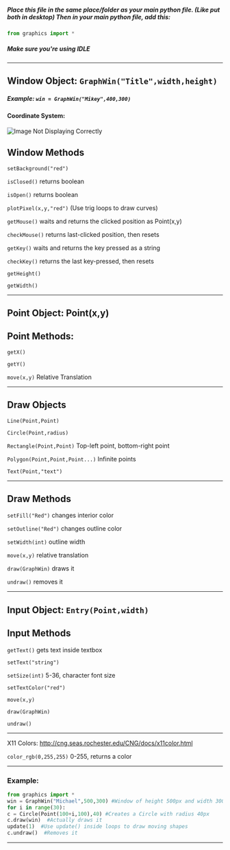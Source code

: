 
##### Place this file in the **same** place/folder as your main python file. (Like put both in desktop) Then in your main python file, add this:
```python
from graphics import *
```
##### Make sure you're using IDLE
***
## Window Object: `GraphWin("Title",width,height)`

##### Example: `win = GraphWin("Mikey",400,300)`

#### Coordinate System:

![Image Not Displaying Correctly](https://cloud.githubusercontent.com/assets/15696473/22276676/34aafcb2-e283-11e6-8ff3-a6e6f97dc931.png "Coordinate System")

## Window Methods


  `setBackground("red")`
  
  `isClosed()`   returns boolean
  
  `isOpen()`     returns boolean
  
  `plotPixel(x,y,"red")` (Use trig loops to draw curves)
  
  `getMouse()`  waits and returns the clicked position as Point(x,y)
  
  `checkMouse()`  returns last-clicked position, then resets
  
  `getKey()`    waits and returns the key pressed as a string
  
  `checkKey()`    returns the last key-pressed, then resets
  
  `getHeight()`
  
  `getWidth()`
  
  __________________
## Point Object: Point(x,y)

## Point Methods:

`getX()` 

`getY()`

 `move(x,y)` Relative Translation
 
  ________________
  
## Draw Objects
  

  `Line(Point,Point)`
  
  
  `Circle(Point,radius)` 
  
  
  `Rectangle(Point,Point)` Top-left point, bottom-right point
  
  
  `Polygon(Point,Point,Point...)`   Infinite points
  
  
  `Text(Point,"text")`
  ____________________

## Draw Methods
  
  
  
  `setFill("Red")`   changes interior color
  
  
  `setOutline("Red")`   changes outline color
  
  
  `setWidth(int)`   outline width
  
  
  `move(x,y)`    relative translation
  
  `draw(GraphWin)`  draws it
  
  `undraw()`   removes it
  
  ______________
## Input Object: `Entry(Point,width)`
  
## Input Methods
  
  
  
  
  `getText()`    gets text inside textbox 
  
  
  `setText("string")`
  
  
  `setSize(int)`  5-36, character font size
  
  
  `setTextColor("red")`
  
  
  `move(x,y)`
  
  
  `draw(GraphWin)`
  
  
  `undraw()`
  ___________________________
X11 Colors: http://cng.seas.rochester.edu/CNG/docs/x11color.html
  
  `color_rgb(0,255,255)`  0-255, returns a color
  _________________
###  Example:
  ```python
from graphics import *
win = GraphWin("Michael",500,300) #Window of height 500px and width 300px
for i in range(30):
  c = Circle(Point(100+i,100),40) #Creates a Circle with radius 40px
  c.draw(win)  #Actually draws it
  update(1)  #Use update() inside loops to draw moving shapes
  c.undraw()  #Removes it
```



------------
